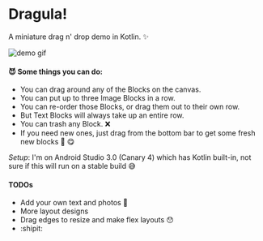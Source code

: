# Dragula!

A miniature drag n' drop demo in Kotlin. :sparkles:

![demo gif](https://user-images.githubusercontent.com/7489058/28073790-d54a4040-6624-11e7-9c33-78a7e9241342.gif)

#### :smiling_imp: Some things you can do:
- You can drag around any of the Blocks on the canvas.
- You can put up to three Image Blocks in a row.
- You can re-order those Blocks, or drag them out to their own row.
- But Text Blocks will always take up an entire row.
- You can trash any Block. :x:
- If you need new ones, just drag from the bottom bar to get some fresh new blocks :bread: :yum:

*Setup*:
I'm on Android Studio 3.0 (Canary 4) which has Kotlin built-in, not sure if this will run on a stable build :sweat_smile:

#### TODOs

- Add your own text and photos :tada:
- More layout designs
- Drag edges to resize and make flex layouts :hushed:
- :shipit: